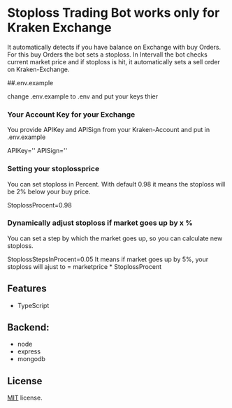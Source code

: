 # Stoploss Trading Bot works only for Kraken Exchange

It automatically detects if you have balance on Exchange with buy Orders. For this buy Orders the bot sets a stoploss.
In Intervall the bot checks current market price and if stoploss is hit, it automatically sets a sell order on Kraken-Exchange.

##.env.example

change .env.example to .env and put your keys thier

### Your Account Key for your Exchange
You provide APIKey and APISign from your Kraken-Account and put in .env.example

APIKey=''
APISign=''

### Setting your stoplossprice
You can set stoploss in Percent. With default 0.98 it means the stoploss will be 2% below your buy price.

StoplossProcent=0.98


### Dynamically adjust stoploss if market goes up by x %
You can set a step by which the market goes up, so you can calculate new stoploss.

StoplossStepsInProcent=0.05
It means if market goes up by 5%, your stoploss will ajust to = marketprice * StoplossProcent


## Features
* TypeScript


## Backend:
* node
* express
* mongodb

## License
[MIT](LICENSE.txt) license.